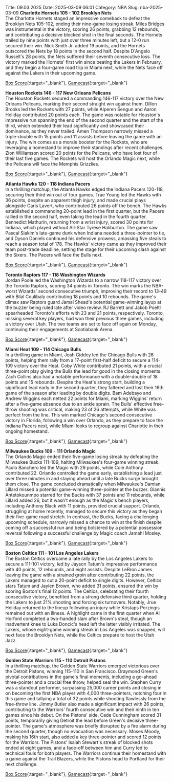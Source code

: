 Title: 09.03.2025
Date: 2025-03-09 06:01
Category: NBA 
Slug: nba-2025-03-09 
**Charlotte Hornets 105 - 102 Brooklyn Nets**  
The Charlotte Hornets staged an impressive comeback to defeat the Brooklyn Nets 105-102, ending their nine-game losing streak. Miles Bridges was instrumental in the victory, scoring 26 points, grabbing 12 rebounds, and contributing a decisive blocked shot in the final seconds. The Hornets trailed by nine points with just over three minutes left, but a 12-0 run secured their win. Nick Smith Jr. added 19 points, and the Hornets outscored the Nets by 18 points in the second half. Despite D'Angelo Russell's 28 points, the Nets suffered their seventh consecutive loss. The victory marked the Hornets' first win since beating the Lakers in February, and they begin a four-game road trip in Miami next, while the Nets face off against the Lakers in their upcoming game. 

[Box Score](/game/bkn-vs-cha-0022400912/box-score){:target="_blank"}, [Gamecast](/game/bkn-vs-cha-0022400912){:target="_blank"}<br>

**Houston Rockets 146 - 117 New Orleans Pelicans**  
The Houston Rockets secured a commanding 146-117 victory over the New Orleans Pelicans, marking their second straight win against them. Dillon Brooks led the Rockets with 27 points, while Alperen Sengun and Aaron Holiday contributed 20 points each. The game was notable for Houston's impressive run spanning the end of the second quarter and the start of the third, which extended their lead significantly and showcased their dominance, as they never trailed. Amen Thompson narrowly missed a triple-double with 15 points and 11 assists before leaving the game with an injury. The win comes as a morale booster for the Rockets, who are leveraging a homestand to improve their standings after recent challenges. Zion Williamson scored 20 points for the Pelicans, who have lost four of their last five games. The Rockets will host the Orlando Magic next, while the Pelicans will face the Memphis Grizzlies. 

[Box Score](/game/nop-vs-hou-0022400913/box-score){:target="_blank"}, [Gamecast](/game/nop-vs-hou-0022400913){:target="_blank"}<br>

**Atlanta Hawks 120 - 118 Indiana Pacers**  
In a thrilling matchup, the Atlanta Hawks edged the Indiana Pacers 120-118, securing their third win out of four games. Trae Young led the Hawks with 36 points, despite an apparent thigh injury, and made crucial plays alongside Caris Lavert, who contributed 26 points off the bench. The Hawks established a commanding 20-point lead in the first quarter, but the Pacers rallied in the second half, even taking the lead in the fourth quarter. Bennedict Mathurin, returning from a wrist injury, scored 30 points for Indiana, which played without All-Star Tyrese Haliburton. The game saw Pascal Siakim's late-game dunk when Indiana needed a three-pointer to tie, and Dyson Daniels continued his defensive prowess, amassing five steals to reach a season total of 178. The Hawks' victory came as they improved their team post-trade deadline, setting the stage for their upcoming clash against the Sixers. The Pacers will face the Bulls next. 

[Box Score](/game/ind-vs-atl-0022400914/box-score){:target="_blank"}, [Gamecast](/game/ind-vs-atl-0022400914){:target="_blank"}<br>

**Toronto Raptors 117 - 118 Washington Wizards**  
Jordan Poole led the Washington Wizards to a narrow 118-117 victory over the Toronto Raptors, scoring 34 points in Toronto. The win marks the NBA-worst Wizards' second consecutive triumph, improving their record to 13-49 with Bilal Coulibaly contributing 18 points and 10 rebounds. The game's climax saw Raptors guard Jamal Shead's potential game-winning layup at the buzzer being ruled late after video review. RJ Barrett and Jakob Poeltl spearheaded Toronto's efforts with 23 and 21 points, respectively. Toronto, missing several key players, had won their previous three games, including a victory over Utah. The two teams are set to face off again on Monday, continuing their engagements at Scotiabank Arena. 

[Box Score](/game/was-vs-tor-0022400915/box-score){:target="_blank"}, [Gamecast](/game/was-vs-tor-0022400915){:target="_blank"}<br>

**Miami Heat 109 - 114 Chicago Bulls**  
In a thrilling game in Miami, Josh Giddey led the Chicago Bulls with 26 points, helping them rally from a 17-point first-half deficit to secure a 114-109 victory over the Heat. Coby White contributed 21 points, with a crucial three-point play giving the Bulls the lead for good in the closing moments. Zach Collins also had a notable performance with a double-double of 18 points and 15 rebounds. Despite the Heat's strong start, building a significant lead early in the second quarter, they faltered and lost their 16th game of the season after leading by double digits. Bam Adebayo and Andrew Wiggins each netted 22 points for Miami, marking Wiggins' return after a five-game absence due to an ankle sprain. The Bulls' effective free-throw shooting was critical, making 23 of 26 attempts, while White was perfect from the line. This win marked Chicago's second consecutive victory in Florida, following a win over Orlando, as they prepare to face the Indiana Pacers next, while Miami looks to regroup against Charlotte in their ongoing homestand. 

[Box Score](/game/chi-vs-mia-0022400916/box-score){:target="_blank"}, [Gamecast](/game/chi-vs-mia-0022400916){:target="_blank"}<br>

**Milwaukee Bucks 109 - 111 Orlando Magic**  
The Orlando Magic ended their five-game losing streak by defeating the Milwaukee Bucks 111-109, halting Milwaukee's four-game winning streak. Paolo Banchero led the Magic with 29 points, while Cole Anthony contributed 22. Orlando controlled the game early, establishing a lead just over three minutes in and staying ahead until a late Bucks surge brought them close. The game concluded dramatically when Milwaukee's Damian Lillard missed a potential game-winning three-pointer at the buzzer. Giannis Antetokounmpo starred for the Bucks with 37 points and 11 rebounds, while Lillard added 26, but it wasn't enough as the Magic's bench players, including Anthony Black with 11 points, provided crucial support. Orlando, struggling at home recently, managed to secure this victory as they began their five-game road stretch. In contrast, the Bucks, facing a challenging upcoming schedule, narrowly missed a chance to win at the finish despite coming off a successful run and being bolstered by a potential possession reversal following a successful challenge by Magic coach Jamahl Mosley. 

[Box Score](/game/orl-vs-mil-0022400917/box-score){:target="_blank"}, [Gamecast](/game/orl-vs-mil-0022400917){:target="_blank"}<br>

**Boston Celtics 111 - 101 Los Angeles Lakers**  
The Boston Celtics overcame a late rally by the Los Angeles Lakers to secure a 111-101 victory, led by Jayson Tatum's impressive performance with 40 points, 12 rebounds, and eight assists. Despite LeBron James leaving the game with a strained groin after contributing 22 points, the Lakers managed to cut a 20-point deficit to single digits. However, Celtics stars Tatum and Jaylen Brown, who added 31 points, ensured the win by scoring Boston's final 12 points. The Celtics, celebrating their fourth consecutive victory, benefited from a strong defensive third quarter, holding the Lakers to just 21% shooting and forcing six turnovers. Notably, Jrue Holiday returned to the lineup following an injury while Kristaps Porzingis remained out with an illness. A highlight came in the first quarter when Al Horford completed a two-handed slam after Brown's steal, though an inadvertent knee to Luka Doncic's head left the latter visibly irritated. The Lakers, whose eight-game winning streak in Los Angeles was snapped, will next face the Brooklyn Nets, while the Celtics prepare to host the Utah Jazz. 

[Box Score](/game/lal-vs-bos-0022400918/box-score){:target="_blank"}, [Gamecast](/game/lal-vs-bos-0022400918){:target="_blank"}<br>

**Golden State Warriors 115 - 110 Detroit Pistons**  
In a thrilling matchup, the Golden State Warriors emerged victorious over the Detroit Pistons, winning 115-110 in San Francisco. Draymond Green's pivotal contributions in the game's final moments, including a go-ahead three-pointer and a crucial free throw, helped seal the win. Stephen Curry was a standout performer, surpassing 25,000 career points and closing in on becoming the first NBA player with 4,000 three-pointers, notching four in this game and tallying a total of 32 points while shooting flawlessly from the free-throw line. Jimmy Butler also made a significant impact with 26 points, contributing to the Warriors' fourth consecutive win and their ninth in ten games since his debut. On the Pistons' side, Cade Cunningham scored 31 points, temporarily giving Detroit the lead before Green's decisive three-pointer. The game's atmosphere was briefly disrupted by a fire alarm during the second quarter, though no evacuation was necessary. Moses Moody, making his 16th start, also added a key three-pointer and scored 12 points for the Warriors. The Pistons' Isaiah Stewart's streak of blocked shots ended at eight games, and a face-off between him and Curry led to technical fouls for both players. The Warriors continue their homestand with a game against the Trail Blazers, while the Pistons head to Portland for their next challenge. 

[Box Score](/game/det-vs-gsw-0022400919/box-score){:target="_blank"}, [Gamecast](/game/det-vs-gsw-0022400919){:target="_blank"}<br>

